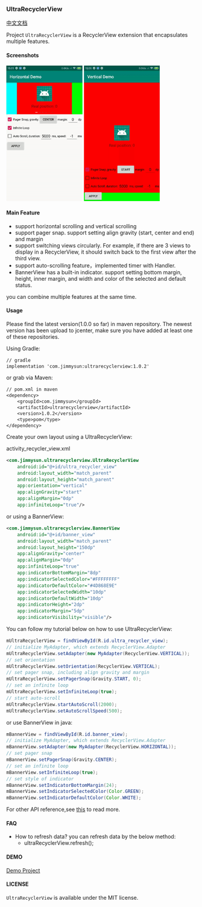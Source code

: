 ### UltraRecyclerView

[中文文档](README-ch.md)

Project `UltraRecyclerView` is a RecyclerView extension that encapsulates multiple features.

#### Screenshots
<img src="images/horizontal.gif" width="40%" height="40%"/>
<img src="images/vertical.gif" width="40%" height="40%"/>

#### Main Feature

* support horizontal scrolling and vertical scrolling
* support pager snap. support setting align gravity (start, center and end) and margin
* support switching views circularly. For example, if there are 3 views to display in a RecyclerView, it should switch back to the first view after the third view.
* support auto-scrolling feature，implemented timer with Handler.
* BannerView has a built-in indicator. support setting bottom margin, height, inner margin, and width and color of the selected and default status.

you can combine multiple features at the same time.

#### Usage

Please find the latest version(1.0.0 so far) in maven repository. The newest version has been upload to jcenter, make sure you have added at least one of these repositories.

Using Gradle:

```
// gradle
implementation 'com.jimmysun:ultrarecyclerview:1.0.2'
```
or grab via Maven:

```
// pom.xml in maven
<dependency>
	<groupId>com.jimmysun</groupId>
	<artifactId>ultrarecyclerview</artifactId>
	<version>1.0.2</version>
	<type>pom</type>
</dependency>
```

Create your own layout using a UltraRecyclerView:

activity_recycler_view.xml

```xml
<com.jimmysun.ultrarecyclerview.UltraRecyclerView
    android:id="@+id/ultra_recycler_view"
    android:layout_width="match_parent"
    android:layout_height="match_parent"
    app:orientation="vertical"
    app:alignGravity="start"
    app:alignMargin="0dp"
    app:infiniteLoop="true"/>
```

or using a BannerView:

```xml
<com.jimmysun.ultrarecyclerview.BannerView
    android:id="@+id/banner_view"
    android:layout_width="match_parent"
    android:layout_height="150dp"
    app:alignGravity="center"
    app:alignMargin="0dp"
    app:infiniteLoop="true"
    app:indicatorBottomMargin="8dp"
    app:indicatorSelectedColor="#FFFFFFFF"
    app:indicatorDefaultColor="#4D868E9E"
    app:indicatorSelectedWidth="10dp"
    app:indicatorDefaultWidth="10dp"
    app:indicatorHeight="2dp"
    app:indicatorMargin="5dp"
    app:indicatorVisibility="visible"/>
```

You can follow my tutorial below on how to use UltraRecyclerView:

```java
mUltraRecyclerView = findViewById(R.id.ultra_recycler_view);
// initialize MyAdapter, which extends RecyclerView.Adapter
mUltraRecyclerView.setAdapter(new MyAdapter(RecyclerView.VERTICAL));
// set orientation
mUltraRecyclerView.setOrientation(RecyclerView.VERTICAL);
// set pager snap, including align gravity and margin
mUltraRecyclerView.setPagerSnap(Gravity.START, 0);
// set an infinite loop
mUltraRecyclerView.setInfiniteLoop(true);
// start auto-scroll
mUltraRecyclerView.startAutoScroll(2000);
mUltraRecyclerView.setAutoScrollSpeed(500);
```

or use BannerView in java:

```java
mBannerView = findViewById(R.id.banner_view);
// initialize MyAdapter, which extends RecyclerView.Adapter
mBannerView.setAdapter(new MyAdapter(RecyclerView.HORIZONTAL));
// set pager snap
mBannerView.setPagerSnap(Gravity.CENTER);
// set an infinite loop
mBannerView.setInfiniteLoop(true);
// set style of indicator
mBannerView.setIndicatorBottomMargin(24);
mBannerView.setIndicatorSelectedColor(Color.GREEN);
mBannerView.setIndicatorDefaultColor(Color.WHITE);
```

For other API reference,see [this](ATTRIBUTES.md) to read more.

#### FAQ
* How to refresh data? you can refresh data by the below method:
    * ultraRecyclerView.refresh();

#### DEMO

[Demo Project](https://github.com/jimmysuncpt/UltraRecyclerView/tree/master/demo)

#### LICENSE
`UltraRecyclerView` is available under the MIT license.
